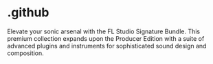 # .github
Elevate your sonic arsenal with the FL Studio Signature Bundle. This premium collection expands upon the Producer Edition with a suite of advanced plugins and instruments for sophisticated sound design and composition.
